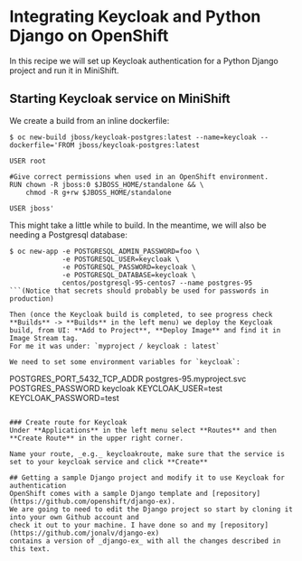 # Integrating Keycloak and Python Django on OpenShift
In this recipe we will set up Keycloak authentication for a Python Django project and run it in MiniShift.

## Starting Keycloak service on MiniShift
We create a build from an inline dockerfile:
```
$ oc new-build jboss/keycloak-postgres:latest --name=keycloak --dockerfile='FROM jboss/keycloak-postgres:latest
 
USER root

#Give correct permissions when used in an OpenShift environment.
RUN chown -R jboss:0 $JBOSS_HOME/standalone && \
    chmod -R g+rw $JBOSS_HOME/standalone

USER jboss'
```
This might take a little while to build. In the meantime, we will also be needing a Postgresql database:
```
$ oc new-app -e POSTGRESQL_ADMIN_PASSWORD=foo \
             -e POSTGRESQL_USER=keycloak \
             -e POSTGRESQL_PASSWORD=keycloak \
             -e POSTGRESQL_DATABASE=keycloak \
             centos/postgresql-95-centos7 --name postgres-95
```(Notice that secrets should probably be used for passwords in production)

Then (once the Keycloak build is completed, to see progress check **Builds** -> **Builds** in the left menu) we deploy the Keycloak build, from UI: **Add to Project**, **Deploy Image** and find it in Image Stream tag.
For me it was under: `myproject / keycloak : latest`

We need to set some environment variables for `keycloak`:
```
POSTGRES_PORT_5432_TCP_ADDR  postgres-95.myproject.svc
POSTGRES_PASSWORD keycloak
KEYCLOAK_USER=test
KEYCLOAK_PASSWORD=test
```(Notice that secrets should probably be used for passwords in production)

### Create route for Keycloak
Under **Applications** in the left menu select **Routes** and then **Create Route** in the upper right corner. 

Name your route, _e.g._ keycloakroute, make sure that the service is set to your keycloak service and click **Create**

## Getting a sample Django project and modify it to use Keycloak for authentication
OpenShift comes with a sample Django template and [repository](https://github.com/openshift/django-ex). 
We are going to need to edit the Django project so start by cloning it into your own Github account and 
check it out to your machine. I have done so and my [repository](https://github.com/jonalv/django-ex)
contains a version of _django-ex_ with all the changes described in this text.


